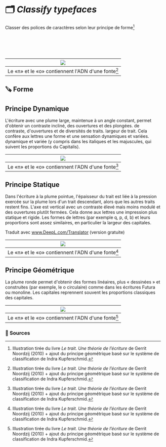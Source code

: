 # 🗂️ *Classify typefaces*
  Classer des polices de caractères selon leur principe de forme[^1]
# &nbsp;

|![](links/Typo_Parameters_01.jpg) |
|:---:|
| Le «n» et le «o» contiennent l'ADN d'une fonte[^1]           |

## 🪚 Forme

## Principe Dynamique
L'écriture avec une plume large, maintenue à un angle constant, permet d'obtenir un contraste incliné, des ouvertures et des plongées. de contraste, d'ouvertures et de diversités de traits. largeur de trait. Cela confère aux lettres une forme et une sensation dynamiques et variées. dynamique et variée (y compris dans les italiques et les majuscules, qui suivent les proportions du Capitalis).

|![](links/Typo_Parameters_01.jpg) |
|:---:|
| Le «n» et le «o» contiennent l'ADN d'une fonte[^1]           |

## Principe Statique
Dans l'écriture à la plume pointue, l'épaisseur du trait est liée à la pression exercée sur la plume lors d'un trait descendant, alors que les autres traits restent fins. L'axe est vertical avec un contraste élevé mais moins modulé et des ouvertures plutôt fermées. Cela donne aux lettres une impression plus statique et rigide. Les formes de lettres (par exemple q, p, d, b) et leurs proportions sont assez similaires, en particulier la largeur des capitales.

Traduit avec www.DeepL.com/Translator (version gratuite)

|![](links/Typo_Parameters_01.jpg) |
|:---:|
| Le «n» et le «o» contiennent l'ADN d'une fonte[^1]           |

## Principe Géométrique
La plume ronde permet d'obtenir des formes linéaires, plus « dessinées » et construites (par exemple, le o circulaire) comme dans les écritures Futura ou monoline. Les capitales reprennent souvent les proportions classiques des capitales.

|![](links/Typo_Parameters_01.jpg) |
|:---:|
| Le «n» et le «o» contiennent l'ADN d'une fonte[^1]           |


### 📎 Sources

[^1]: Illustration tirée du livre *Le trait. Une théorie de l’écriture* de Gerrit Noordzij (2010) + ajout du principe géométrique basé sur le système de classification de Indra Kupferschmid.



